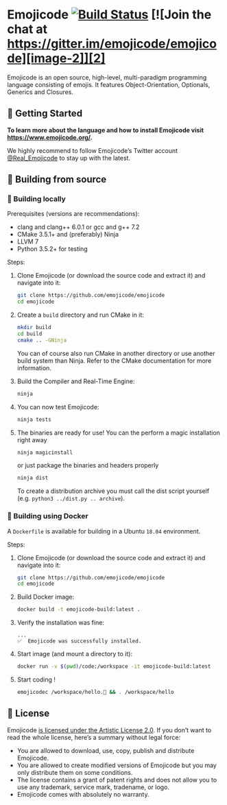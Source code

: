 # Emojicode [![Build Status](https://travis-ci.org/emojicode/emojicode.svg?branch=master)](https://travis-ci.org/emojicode/emojicode) [![Join the chat at https://gitter.im/emojicode/emojicode][image-2]][2]

Emojicode is an open source, high-level, multi-paradigm
programming language consisting of emojis. It features Object-Orientation, Optionals, Generics and Closures.

## 🏁 Getting Started

**To learn more about the language and how to install Emojicode visit https://www.emojicode.org/.**

We highly recommend to follow Emojicode’s Twitter account [@Real\_Emojicode][6] to stay up with the latest.

## 🔨 Building from source

### 🏡 Building locally

Prerequisites (versions are recommendations):

- clang and clang++ 6.0.1 or gcc and g++ 7.2
- CMake 3.5.1+ and (preferably) Ninja
- LLVM 7
- Python 3.5.2+ for testing

Steps:

1. Clone Emojicode (or download the source code and extract it) and navigate
  into it:

   ```sh
   git clone https://github.com/emojicode/emojicode
   cd emojicode
   ```

2. Create a `build` directory and run CMake in it:

   ```sh
   mkdir build
   cd build
   cmake .. -GNinja
   ```

   You can of course also run CMake in another directory or use another build
   system than Ninja. Refer to the CMake documentation for more information.

3. Build the Compiler and Real-Time Engine:

   ```sh
   ninja
   ```

4. You can now test Emojicode:

   ```sh
   ninja tests
   ```

5. The binaries are ready for use!
   You can the perform a magic installation right away

   ```sh
   ninja magicinstall
   ```

   or just package the binaries and headers properly

   ```sh
   ninja dist
   ```

   To create a distribution archive you must call the dist script yourself
   (e.g. `python3 ../dist.py .. archive`).

### 🐋 Building using Docker

A `Dockerfile` is available for building in a Ubuntu `18.04` environment.

Steps:

1. Clone Emojicode (or download the source code and extract it) and navigate
  into it:

   ```sh
   git clone https://github.com/emojicode/emojicode
   cd emojicode
   ```

2. Build Docker image:

   ```sh
   docker build -t emojicode-build:latest .
   ```

3. Verify the installation was fine:

   ```
   ...
   ✅  Emojicode was successfully installed.
   ```

4. Start image (and mount a directory to it):

   ```sh
   docker run -v $(pwd)/code:/workspace -it emojicode-build:latest
   ```
   
5. Start coding !

   ```sh
   emojicodec /workspace/hello.🍇 && . /workspace/hello
   ```

## 📃 License

Emojicode [is licensed under the Artistic License 2.0][8].
If you don’t want to read the whole license, here’s a summary without legal force:

- You are allowed to download, use, copy, publish and distribute Emojicode.
- You are allowed to create modified versions of Emojicode but you may only distribute them on some conditions.
-  The license contains a grant of patent rights and does not allow you to use any trademark, service mark, tradename, or logo.
- Emojicode comes with absolutely no warranty.

[2]:	https://gitter.im/emojicode/emojicode?utm_source=badge&utm_medium=badge&utm_campaign=pr-badge&utm_content=badge
[3]:	https://github.com/emojicode/emojicode/tree/emojicode-0.5
[6]:	https://twitter.com/Real_Emojicode
[7]:	https://github.com/emojicode/emojicode/blob/master/0.6.md#help-improving-emojicodes-syntax-
[8]:	LICENSE

[image-1]:	https://app.codeship.com/projects/edbc3220-f394-0134-fad2-66135ababc06/status?branch=master
[image-2]:	https://badges.gitter.im/emojicode/emojicode.svg
